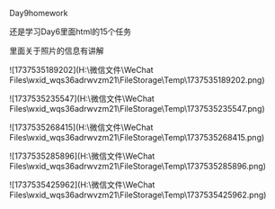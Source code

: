 Day9homework

还是学习Day6里面html的15个任务

里面关于照片的信息有讲解

![1737535189202](H:\微信文件\WeChat Files\wxid_wqs36adrwvzm21\FileStorage\Temp\1737535189202.png)

![1737535235547](H:\微信文件\WeChat Files\wxid_wqs36adrwvzm21\FileStorage\Temp\1737535235547.png)

![1737535268415](H:\微信文件\WeChat Files\wxid_wqs36adrwvzm21\FileStorage\Temp\1737535268415.png)

![1737535285896](H:\微信文件\WeChat Files\wxid_wqs36adrwvzm21\FileStorage\Temp\1737535285896.png)

![1737535425962](H:\微信文件\WeChat Files\wxid_wqs36adrwvzm21\FileStorage\Temp\1737535425962.png)